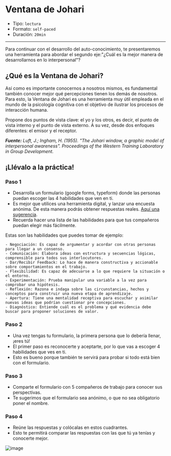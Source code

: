 # Ventana de Johari

* Tipo: `lectura`
* Formato: `self-paced`
* Duración: `20min`

***
Para continuar con el desarrollo del auto-conocimiento, te presentaremos una herramienta para abordar el segundo eje:"¿Cuál es la mejor manera
de desarrollarnos en lo interpersonal"?

## ¿Qué es la Ventana de Johari?
Así como es importante conocernos a nosotros mismos, es fundamental también conocer mejor qué percepciones tienen los demás de nosotros. Para esto, la Ventana de Johari es una herramienta muy útil empleada en el mundo de la psicología cognitiva con el objetivo de ilustrar los procesos de interacción humana.

Propone dos puntos de vista clave: el yo y los otros, es decir, el punto de vista interno y el punto de vista externo. A su vez, desde dos enfoques diferentes: el emisor y el receptor.


***Fuente:*** *Luft, J.; Ingham, H. (1955). "The Johari window, a graphic model of interpersonal awareness". Proceedings of the Western Training Laboratory in Group Development.*


## ¡Llévalo a la práctica!

### Paso 1
- Desarrolla un formulario (google forms, typeform) donde las personas puedan escoger las 4 habilidades que ven en ti.
- Es mejor que utilices una herramienta digital, y lanzar una encuesta anónima. De esta manera podrás obtener respuestas reales. [Aquí una sugerencia](https://www.google.com/forms/about/).
- Recuerda hacer una lista de las habilidades para que tus compañeros puedan elegir más fácilmente.

Estas son las habilidades que puedes tomar de ejemplo:

    - Negociación: Es capaz de argumentar y acordar con otras personas para llegar a un consenso.
    - Comunicación: Elabora ideas con estructura y secuencias lógicas, comprensible para todos sus interlocutores.
    - Dar/Recibir Feedback: Lo hace de manera constructiva y accionable sobre comportamientos en el trabajo.
    - Flexibilidad: Es capaz de adecuarse a lo que requiere la situación o el entorno.
    - Experimentación: Prueba manipular una variable a la vez para comprobar una hipótesis.
    - Reflexión: Razona e indaga sobre las circunstancias, hechos y conceptos para construir una nueva etapa de aprendizaje.
    - Apertura: Tiene una mentalidad receptiva para escuchar y asimilar nuevas ideas que podrían cuestionar pre concepciones.
    - Diagnóstico: Entiende cuál es el problema y qué evidencia debe buscar para proponer soluciones de valor.

### Paso 2
- Una vez tengas tu formulario, la primera persona que lo debería llenar, ¡eres tú!
- El primer paso es reconocerte y aceptarte, por lo que vas a escoger 4 habilidades que ves en ti.
- Esto es bueno porque también te servirá para probar si todo está bien con el formulario.

### Paso 3
- Comparte el formulario con 5 compañeros de trabajo para conocer sus
perspectivas.
- Te sugerimos que el formulario sea anónimo, o que no sea obligatorio poner el nombre.

### Paso 4
- Reúne las respuestas y colócalas en estos cuadrantes.
- Esto te permitirá comparar las respuestas con las que tú ya tenías y conocerte mejor.

![image](https://user-images.githubusercontent.com/42012372/78719358-6c6cbc80-78e9-11ea-96d4-17111552968c.png)
